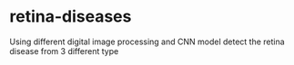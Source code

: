 # retina-diseases
Using different digital image processing and CNN model detect the retina disease from 3 different type
